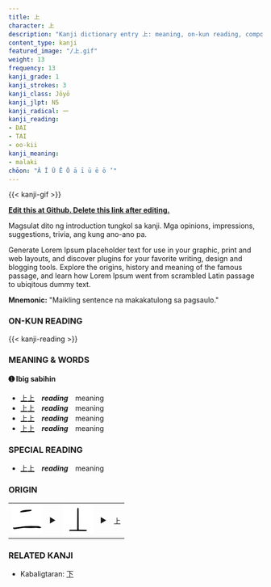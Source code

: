 ```yaml
---
title: 上
character: 上
description: "Kanji dictionary entry 上: meaning, on-kun reading, compounds, origin, related kanji"
content_type: kanji
featured_image: "/上.gif"
weight: 13
frequency: 13
kanji_grade: 1
kanji_strokes: 3
kanji_class: Jōyō
kanji_jlpt: N5
kanji_radical: 一
kanji_reading: 
- DAI
- TAI
- oo-kii
kanji_meaning:
- malaki
chōon: "Ā Ī Ū Ē Ō ā ī ū ē ō ’"
---
```

[//]: # (Don't edit the line below. Kanji animated GIF code is automatically generated.)
{{< kanji-gif >}}

[//]: # (Edit below this line.)

**[Edit this at Github. Delete this link after editing.](https://github.com/tim0g/tim/tree/main/content/kanji/上/index.md)**

Magsulat dito ng introduction tungkol sa kanji. Mga opinions, impressions, suggestions, trivia, ang kung ano-ano pa.

Generate Lorem Ipsum placeholder text for use in your graphic, print and web layouts, and discover plugins for your favorite writing, design and blogging tools. Explore the origins, history and meaning of the famous passage, and learn how Lorem Ipsum went from scrambled Latin passage to ubiqitous dummy text.
 
**Mnemonic:** "Maikling sentence na makakatulong sa pagsaulo."

### ON-KUN READING

[//]: # (Don't edit the line below. ON-KUN READING code is automatically generated.)
{{< kanji-reading >}}

### MEANING & WORDS

#### ➊ **Ibig sabihin**
  - [上](../上)[上](../上)　***reading***　meaning
  - [上](../上)[上](../上)　***reading***　meaning
  - [上](../上)[上](../上)　***reading***　meaning
  - [上](../上)[上](../上)　***reading***　meaning

### SPECIAL READING
  - [上](../上)[上](../上)　***reading***　meaning

### ORIGIN

<table class="kanji-table"><tr><td>
<img src="60px-上-bronze-spring.svg.png">
</td><td>▶</td><td>
<img src="60px-上-ancient.svg.png">
</td><td>▶</td>
<td class="kanji-origin">上</td>
</tr></table>

### RELATED KANJI

- Kabaligtaran: [下](../下)
